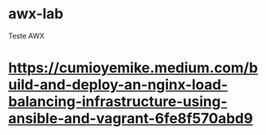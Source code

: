 # awx-lab
Teste AWX

# https://cumioyemike.medium.com/build-and-deploy-an-nginx-load-balancing-infrastructure-using-ansible-and-vagrant-6fe8f570abd9
